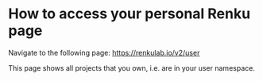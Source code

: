 # How to access your personal Renku page

Navigate to the following page: https://renkulab.io/v2/user

This page shows all projects that you own, i.e. are in your user namespace.